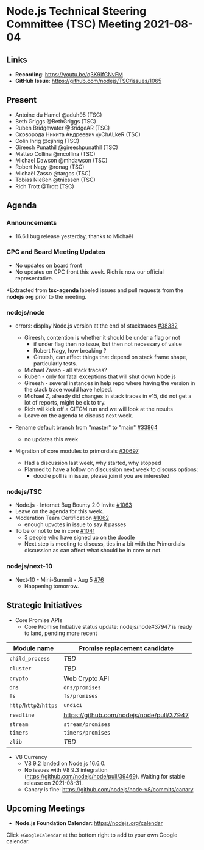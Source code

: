 # Node.js Technical Steering Committee (TSC) Meeting 2021-08-04

## Links

* **Recording**:  <https://youtu.be/q3K9IfGNvFM>
* **GitHub Issue**: <https://github.com/nodejs/TSC/issues/1065>

## Present

* Antoine du Hamel @aduh95 (TSC)
* Beth Griggs @BethGriggs (TSC)
* Ruben Bridgewater @BridgeAR (TSC)
* Сковорода Никита Андреевич @ChALkeR (TSC)
* Colin Ihrig @cjihrig (TSC)
* Gireesh Punathil @gireeshpunathil (TSC)
* Matteo Collina @mcollina (TSC)
* Michael Dawson @mhdawson (TSC)
* Robert Nagy @ronag (TSC)
* Michaël Zasso @targos (TSC)
* Tobias Nießen @tniessen (TSC)
* Rich Trott @Trott (TSC)

## Agenda

### Announcements

* 16.6.1 bug release yesterday, thanks to Michaël

### CPC and Board Meeting Updates

* No updates on board front
* No updates on CPC front this week. Rich is now our official representative.

*Extracted from **tsc-agenda** labeled issues and pull requests from the **nodejs org** prior to the meeting.

### nodejs/node

* errors: display Node.js version at the end of stacktraces [#38332](https://github.com/nodejs/node/pull/38332)
  * Gireesh, contention is whether it should be under a flag or not
    * if under flag then no issue, but then not necessary of value
    * Robert Nagy, how breaking ?
    * Gireesh, can affect things that depend on stack frame shape, particularly tests.
  * Michael Zasso - all stack traces?
  * Ruben - only for fatal exceptions that will shut down Node.js
  * Gireesh - several instances in help repo where having the version in the stack
    trace would have helped.
  * Michael Z, already did changes in stack traces in v15, did not get a lot of
    reports, might be ok to try.
  * Rich wil kick off a CITGM run and we will look at the results
  * Leave on the agenda to discuss next week.

* Rename default branch from "master" to "main" [#33864](https://github.com/nodejs/node/issues/33864)
  * no updates this week

* Migration of core modules to primordials [#30697](https://github.com/nodejs/node/issues/30697)
  * Had a discussion last week, why started, why stopped
  * Planned to have a follow on discussion next week to discuss options:
    * doodle poll is in issue, please join if you are interested

### nodejs/TSC

* Node.js - Internet Bug Bounty 2.0 Invite [#1063](https://github.com/nodejs/TSC/issues/1063)
* Leave on the agenda for this week.
* Moderation Team Certification [#1062](https://github.com/nodejs/TSC/issues/1062)
  * enough upvotes in issue to say it passes
* To be or not to be in core [#1041](https://github.com/nodejs/TSC/issues/1041)
  * 3 people who have signed up on the doodle
  * Next step is meeting to discuss, ties in a bit with the Primordials discussion as can
    affect what should be in core or not.

### nodejs/next-10

* Next-10 - Mini-Summit - Aug 5 [#76](https://github.com/nodejs/next-10/issues/76)
  * Happening tomorrow.

## Strategic Initiatives

* Core Promise APIs
  * Core Promise Initiative status update: nodejs/node#37947 is ready to land, pending more recent

| Module name            | Promise replacement candidate             |
| ---------------------- | ----------------------------------------- |
| `child_process`        | _TBD_                                     |
| `cluster`              | _TBD_                                     |
| `crypto`               | Web Crypto API                            |
| `dns`                  | `dns/promises`                            |
| `fs`                   | `fs/promises`                             |
| `http`/`http2`/`https` | `undici`                                  |
| `readline`             | <https://github.com/nodejs/node/pull/37947> |
| `stream`               | `stream/promises`                         |
| `timers`               | `timers/promises`                         |
| `zlib`                 | _TBD_                                     |

* V8 Currency
  * V8 9.2 landed on Node.js 16.6.0.
  * No issues with V8 9.3 integration (<https://github.com/nodejs/node/pull/39469>). Waiting for stable
    release on 2021-08-31.
  * Canary is fine: <https://github.com/nodejs/node-v8/commits/canary>

## Upcoming Meetings

* **Node.js Foundation Calendar**: <https://nodejs.org/calendar>

Click `+GoogleCalendar` at the bottom right to add to your own Google calendar.

